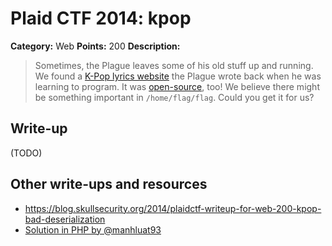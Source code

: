 # Plaid CTF 2014: kpop

**Category:** Web
**Points:** 200
**Description:**

> Sometimes, the Plague leaves some of his old stuff up and running. We found a [K-Pop lyrics website](http://54.234.123.205/) the Plague wrote back when he was learning to program. It was [open-source](kpop-686da11b170e7054ebee30a218d6490f.tar.bz2), too! We believe there might be something important in `/home/flag/flag`. Could you get it for us?

## Write-up

(TODO)

## Other write-ups and resources

* <https://blog.skullsecurity.org/2014/plaidctf-writeup-for-web-200-kpop-bad-deserialization>
* [Solution in PHP by @manhluat93](https://gist.github.com/anonymous/31bfc4eea34fb213e4bc)
